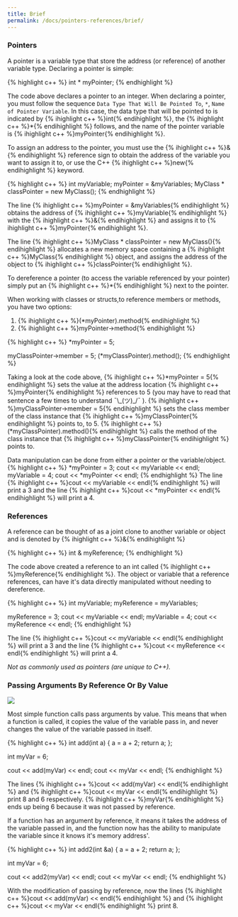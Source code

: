 ```yaml
---
title: Brief
permalink: /docs/pointers-references/brief/
---
```


### Pointers
A pointer is a variable type that store the address (or reference) of another variable type. Declaring a pointer is simple:

{% highlight c++ %}
int * myPointer;
{% endhighlight %}

The code above declares a pointer to an integer. When declaring a pointer, you must follow the sequence `Data Type That Will Be Pointed To`, `*`, `Name of Pointer Variable`. In this case, the data type that will be pointed to is indicated by {% ihighlight c++ %}int{% endihighlight %}, the {% ihighlight c++ %}*{% endihighlight %} follows, and the name of the pointer variable is {% ihighlight c++ %}myPointer{% endihighlight %}.  

To assign an address to the pointer, you must use the {% ihighlight c++ %}&{% endihighlight %} reference sign to obtain the address of the variable you want to assign it to, or use the C++ {% ihighlight c++ %}new{% endihighlight %} keyword.  

{% highlight c++ %}
int myVariable;
myPointer = &myVariables;
MyClass * classPointer = new MyClass();
{% endhighlight %}

The line {% ihighlight c++ %}myPointer = &myVariables{% endihighlight %} obtains the address of {% ihighlight c++ %}myVariable{% endihighlight %} with the {% ihighlight c++ %}&{% endihighlight %} and assigns it to {% ihighlight c++ %}myPointer{% endihighlight %}.  

The line {% ihighlight c++ %}MyClass * classPointer = new MyClass(){% endihighlight %} allocates a new memory space containing a {% ihighlight c++ %}MyClass{% endihighlight %} object, and assigns the address of the object to {% ihighlight c++ %}classPointer{% endihighlight %}.  

To dereference a pointer (to access the variable referenced by your pointer) simply put an {% ihighlight c++ %}*{% endihighlight %} next to the pointer.  

When working with classes or structs,to reference members or methods, you have two options:
1. {% ihighlight c++ %}(*myPointer).method{% endihighlight %}
2. {% ihighlight c++ %}myPointer->method{% endihighlight %}

{% highlight c++ %}
*myPointer = 5;

myClassPointer->member = 5;
(*myClassPointer).method();
{% endhighlight %}

Taking a look at the code above, {% ihighlight c++ %}*myPointer = 5{% endihighlight %} sets the value at the address location {% ihighlight c++ %}myPointer{% endihighlight %} references to 5 (you may have to read that sentence a few times to understand ¯\\\_(ツ)_/¯ ). {% ihighlight c++ %}myClassPointer->member = 5{% endihighlight %} sets the class member of the class instance that {% ihighlight c++ %}myClassPointer{% endihighlight %} points to, to 5. {% ihighlight c++ %}(*myClassPointer).method(){% endihighlight %} calls the method of the class instance that {% ihighlight c++ %}myClassPointer{% endihighlight %} points to.  

Data manipulation can be done from either a pointer or the variable/object.  
{% highlight c++ %}
*myPointer = 3;
cout << myVariable << endl;
myVariable = 4;
cout << *myPointer << endl;
{% endhighlight %}
The line {% ihighlight c++ %}cout << myVariable << endl{% endihighlight %} will print a 3 and the line {% ihighlight c++ %}cout << *myPointer << endl{% endihighlight %} will print a 4.

### References
A reference can be thought of as a joint clone to another variable or object and is denoted by {% ihighlight c++ %}&{% endihighlight %}

{% highlight c++ %}
int & myReference;
{% endhighlight %}

The code above created a reference to an int called {% ihighlight c++ %}myReference{% endihighlight %}. The object or variable that a reference references, can have it's data directly manipulated without needing to dereference.

{% highlight c++ %}
int myVariable;
myReference = myVariables;

myReference = 3;
cout << myVariable << endl;
myVariable = 4;
cout << myReference << endl;
{% endhighlight %}

The line {% ihighlight c++ %}cout << myVariable << endl{% endihighlight %} will print a 3 and the line {% ihighlight c++ %}cout << myReference << endl{% endihighlight %} will print a 4.

_Not as commonly used as pointers (are unique to C++)._


### Passing Arguments By Reference Or By Value
<div class="image">
    <a href="{{ "/img/value-reference.gif" | prepend: site.baseurl }}"><img src="{{ "/img/value-reference.gif" | prepend: site.baseurl }}" class="center"></a>
</div>

Most simple function calls pass arguments by value. This means that when a function is called, it copies the value of the variable pass in, and never changes the value of the variable passed in itself.

{% highlight c++ %}
int add(int a)
{
    a = a + 2;
    return a;
};

int myVar = 6;

cout << add(myVar) << endl;
cout << myVar << endl;
{% endhighlight %}

The lines {% ihighlight c++ %}cout << add(myVar) << endl{% endihighlight %} and {% ihighlight c++ %}cout << myVar << endl{% endihighlight %} print 8 and 6 respectively. {% ihighlight c++ %}myVar{% endihighlight %} ends up being 6 because it was not passed by reference.

If a function has an argument by reference, it means it takes the address of the variable passed in, and the function now has the ability to manipulate the variable since it knows it's memory address'.

{% highlight c++ %}
int add2(int &a)
{
    a = a + 2;
    return a;
};

int myVar = 6;


cout << add2(myVar) << endl;
cout << myVar << endl;
{% endhighlight %}

With the modification of passing by reference, now the lines {% ihighlight c++ %}cout << add(myVar) << endl{% endihighlight %} and {% ihighlight c++ %}cout << myVar << endl{% endihighlight %} print 8.
